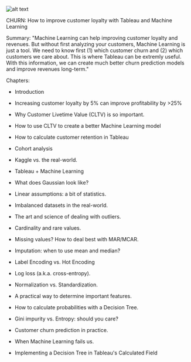 ![alt text](http://i66.tinypic.com/n3olc7.jpg)

CHURN: How to improve customer loyalty with Tableau and Machine Learning

Summary:
"Machine Learning can help improving customer loyalty and revenues. But without first analyzing your customers, Machine Learning is
just a tool. We need to know first (1) which customer churn and (2) which customers we care about. This is where Tableau can be
extremly useful. With this information, we can create much better churn prediction models and improve revenues long-term."

Chapters:
- Introduction
- Increasing customer loyalty by 5% can improve profitability by >25%
- Why Customer Livetime Value (CLTV) is so important.
- How to use CLTV to create a better Machine Learning model
- How to calculate customer retention in Tableau
- Cohort analysis
- Kaggle vs. the real-world.
- Tableau + Machine Learning
- What does Gaussian look like?
- Linear assumptions: a bit of statistics.
- Imbalanced datasets in the real-world.
- The art and science of dealing with outliers.
- Cardinality and rare values.
- Missing values? How to deal best with MAR/MCAR.

- Imputation: when to use mean and median?
- Label Encoding vs. Hot Encoding
- Log loss (a.k.a. cross-entropy).
- Normalization vs. Standardization.
- A practical way to determine important features.
- How to calculate probabilities with a Decision Tree.
- Gini impurity vs. Entropy: should you care?
- Customer churn prediction in practice.
- When Machine Learning fails us.
- Implementing a Decision Tree in Tableau's Calculated Field

